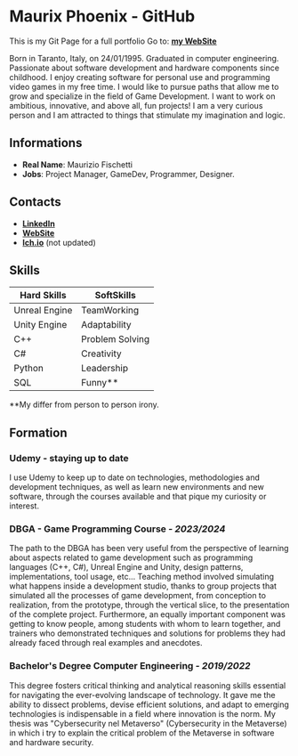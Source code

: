 # Maurix Phoenix - GitHub

This is my Git Page for a full portfolio Go to: **[my WebSite](https://maurix-phoenix.github.io/)**

Born in Taranto, Italy, on 24/01/1995. Graduated in computer engineering. Passionate about software development and hardware components since childhood. I enjoy creating software for personal use and programming video games in my free time. I would like to pursue paths that allow me to grow and specialize in the field of Game Development. I want to work on ambitious, innovative, and above all, fun projects! I am a very curious person and I am attracted to things that stimulate my imagination and logic.

## Informations
- **Real Name**: Maurizio Fischetti
- **Jobs**: Project Manager, GameDev, Programmer, Designer.

## Contacts
- **[LinkedIn](https://www.linkedin.com/in/maurizio-fischetti-b40a45245/)**
- **[WebSite](https://maurix-phoenix.github.io/)**
- **[Ich.io](https://maurix-phoenix.itch.io/)** (not updated)

## Skills

|Hard Skills | SoftSkills|
|------------|-----------|
|Unreal Engine|TeamWorking|
|Unity Engine |Adaptability |
|C++ |Problem Solving|
|C# |Creativity|
|Python |Leadership|
|SQL|Funny**|

**My differ from person to person irony.

## Formation

### **Udemy - staying up to date**
I use Udemy to keep up to date on technologies, methodologies and development techniques, as well as learn new environments and new software, through the courses available and that pique my curiosity or interest.

### **DBGA - Game Programming Course** _- 2023/2024_
The path to the DBGA has been very useful from the perspective of learning about aspects related to game development such as programming languages (C++, C#), Unreal Engine and Unity, design patterns, implementations, tool usage, etc... Teaching method involved simulating what happens inside a development studio, thanks to group projects that simulated all the processes of game development, from conception to realization, from the prototype, through the vertical slice, to the presentation of the complete project. Furthermore, an equally important component was getting to know people, among students with whom to learn together, and trainers who demonstrated techniques and solutions for problems they had already faced through real examples and anecdotes.

### **Bachelor's Degree Computer Engineering** _- 2019/2022_
This degree fosters critical thinking and analytical reasoning skills essential for navigating the ever-evolving landscape of technology. It gave me the ability to dissect problems, devise efficient solutions, and adapt to emerging technologies is indispensable in a field where innovation is the norm. My thesis was "Cybersecurity nel Metaverso" (Cybersecurity in the Metaverse) in which i try to explain the critical problem of the Metaverse in software and hardware security.
